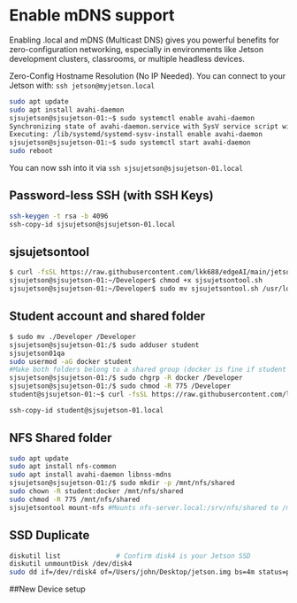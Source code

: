 # Enable mDNS support
Enabling .local and mDNS (Multicast DNS) gives you powerful benefits for zero-configuration networking, especially in environments like Jetson development clusters, classrooms, or multiple headless devices.

Zero-Config Hostname Resolution (No IP Needed). You can connect to your Jetson with: `ssh jetson@myjetson.local`

```bash
sudo apt update
sudo apt install avahi-daemon
sjsujetson@sjsujetson-01:~$ sudo systemctl enable avahi-daemon
Synchronizing state of avahi-daemon.service with SysV service script with /lib/systemd/systemd-sysv-install.
Executing: /lib/systemd/systemd-sysv-install enable avahi-daemon
sjsujetson@sjsujetson-01:~$ sudo systemctl start avahi-daemon
sudo reboot
```
You can now ssh into it via `ssh sjsujetson@sjsujetson-01.local`

## Password-less SSH (with SSH Keys)
```bash
ssh-keygen -t rsa -b 4096
ssh-copy-id sjsujetson@sjsujetson-01.local
```

## sjsujetsontool
```bash
$ curl -fsSL https://raw.githubusercontent.com/lkk688/edgeAI/main/jetson/sjsujetsontool.sh -o ~/Developer/sjsujetsontool.sh
sjsujetson@sjsujetson-01:~/Developer$ chmod +x sjsujetsontool.sh 
sjsujetson@sjsujetson-01:~/Developer$ sudo mv sjsujetsontool.sh /usr/local/bin/sjsujetsontool
```

## Student account and shared folder
```bash
$ sudo mv ./Developer /Developer
sjsujetson@sjsujetson-01:/$ sudo adduser student
sjsujetson01qa
sudo usermod -aG docker student
#Make both folders belong to a shared group (docker is fine if student is in that group):
sjsujetson@sjsujetson-01:/$ sudo chgrp -R docker /Developer
sjsujetson@sjsujetson-01:/$ sudo chmod -R 775 /Developer
student@sjsujetson-01:~$ curl -fsSL https://raw.githubusercontent.com/lkk688/edgeAI/main/jetson/sjsujetsontool.sh -o ~/.local/bin/sjsujetsontool.sh
```

```bash
ssh-copy-id student@sjsujetson-01.local
```

## NFS Shared folder
```bash
sudo apt update
sudo apt install nfs-common
sudo apt install avahi-daemon libnss-mdns
sjsujetson@sjsujetson-01:/$ sudo mkdir -p /mnt/nfs/shared
sudo chown -R student:docker /mnt/nfs/shared
sudo chmod -R 775 /mnt/nfs/shared
sjsujetsontool mount-nfs #Mounts nfs-server.local:/srv/nfs/shared to /mnt/nfs/shared
```

## SSD Duplicate
```bash
diskutil list              # Confirm disk4 is your Jetson SSD
diskutil unmountDisk /dev/disk4
sudo dd if=/dev/rdisk4 of=/Users/john/Desktop/jetson.img bs=4m status=progress
```

##New Device setup
